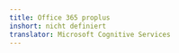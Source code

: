 ```yaml
---
title: Office 365 proplus
inshort: nicht definiert
translator: Microsoft Cognitive Services
---
```




